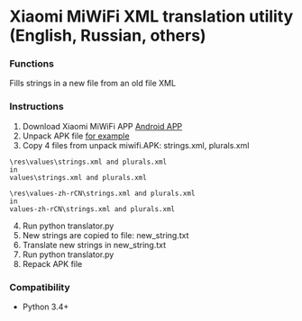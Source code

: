 # Xiaomi MiWiFi XML translation utility (English, Russian, others)

### Functions
Fills strings in a new file from an old file XML

### Instructions
1. Download Xiaomi MiWiFi APP [Android APP](http://www1.miwifi.com/miwifi_download.html) 
2. Unpack APK file [for example](https://github.com/kefir500/apk-editor-studio)
3. Сopy 4 files from unpack miwifi.APK: strings.xml, plurals.xml

```
\res\values\strings.xml and plurals.xml
in
values\strings.xml and plurals.xml
```
```
\res\values-zh-rCN\strings.xml and plurals.xml
in
values-zh-rCN\strings.xml and plurals.xml
```
4. Run python translator.py
5. New strings are copied to file: new_string.txt
6. Translate new strings in new_string.txt
7. Run python translator.py
8. Repack APK file

### Compatibility
* Python 3.4+
